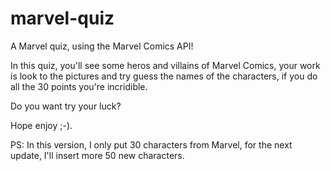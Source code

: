 # marvel-quiz

A Marvel quiz, using the Marvel Comics API!

In this quiz, you'll see some heros and villains of Marvel Comics, your work is look to the pictures and try guess the names of the characters, if you do all the 30 points you're incridible.

Do you want try your luck?

Hope enjoy ;-).

PS: In this version, I only put 30 characters from Marvel, for the next update, I'll insert more 50 new characters.
